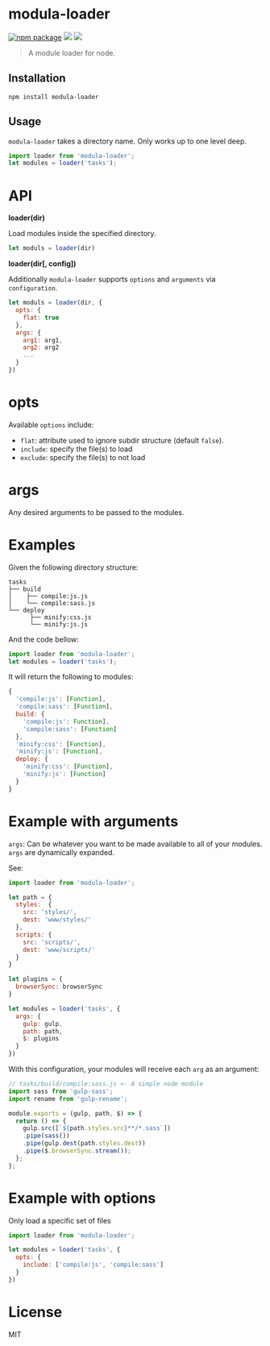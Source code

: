# modula-loader

[![npm package][npm-ver-link]][modula-loader]
[![][TravisLogo]][Travis]
[![][mit-badge]][mit]

> A module loader for node.

## Installation
```
npm install modula-loader
```

## Usage

`modula-loader` takes a directory name. Only works up to one level deep.

```js
import loader from 'modula-loader';
let modules = loader('tasks');
```

# API

**loader(dir)**

Load modules inside the specified directory.

```js
let moduls = loader(dir)
```

**loader(dir[, config])**

Additionally `modula-loader` supports `options` and `arguments` via `configuration`.


```js
let moduls = loader(dir, {
  opts: {
    flat: true
  },
  args: {
    arg1: arg1,
    arg2: arg2
    ...
  }
})
```

# opts

Available `options` include:
 - `flat`: attribute used to ignore subdir structure (default `false`).
 - `include`: specify the file(s) to load
 - `exclude`: specify the file(s) to not load

# args

Any desired arguments to be passed to the modules.

# Examples

Given the following directory structure:
```
tasks
├── build
│    ├── compile:js.js
│    └── compile:sass.js
└── deploy
      ├── minify:css.js
      └── minify:js.js
```

And the code bellow:

```js
import loader from 'modula-loader';
let modules = loader('tasks');
```

It will return the following to modules:

```js
{
  'compile:js': [Function],
  'compile:sass': [Function],
  build: {
    'compile:js': Function],
    'compile:sass': [Function]
  },
  'minify:css': [Function],
  'minify:js': [Function],
  deploy: {
    'minify:css': [Function],
    'minify:js': [Function]
  }
}
```

# Example with arguments

`args`: Can be whatever you want to be made available to all of your modules.
`args` are dynamically expanded.

See:

```js
import loader from 'modula-loader';

let path = {
  styles:  {
    src: 'styles/',
    dest: 'www/styles/'
  },
  scripts: {
    src: 'scripts/',
    dest: 'www/scripts/'
  }
}

let plugins = {
  browserSync: browserSync
}

let modules = loader('tasks', {
  args: {
    gulp: gulp,
    path: path,
    $: plugins
  }
})
```

With this configuration, your modules will receive each `arg` as an argument:

```js
// tasks/build/compile:sass.js <- A simple node module
import sass from 'gulp-sass';
import rename from 'gulp-rename';

module.exports = (gulp, path, $) => {
  return () => {
    gulp.src([`${path.styles.src}**/*.sass`])
    .pipe(sass())
    .pipe(gulp.dest(path.styles.dest))
    .pipe($.browserSync.stream());
  };
};
```

# Example with options

Only load a specific set of files

```js
import loader from 'modula-loader';

let modules = loader('tasks', {
  opts: {
    include: ['compile:js', 'compile:sass']
  }
})
```

# License

MIT

[modula-loader]: https://www.npmjs.com/package/modula-loader

[mit-badge]: https://img.shields.io/badge/license-MIT-lightgrey.svg?style=flat-square
[mit]: https://github.com/Nafta7/modula-loader/blob/master/LICENSE

[npm-pkg-link]: https://www.npmjs.org/package/modula-loader

[npm-ver-link]: https://img.shields.io/npm/v/modula-loader.svg?style=flat-square

[TravisLogo]: http://img.shields.io/travis/Nafta7/modula-loader.svg?style=flat-square
[Travis]: https://travis-ci.org/Nafta7/modula-loader
